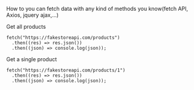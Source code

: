 How to
you can fetch data with any kind of methods you know(fetch API, Axios, jquery ajax,...)

Get all products
```
fetch("https://fakestoreapi.com/products")
  .then((res) => res.json())
  .then((json) => console.log(json));
```
Get a single product
```
fetch("https://fakestoreapi.com/products/1")
  .then((res) => res.json())
  .then((json) => console.log(json));
```

